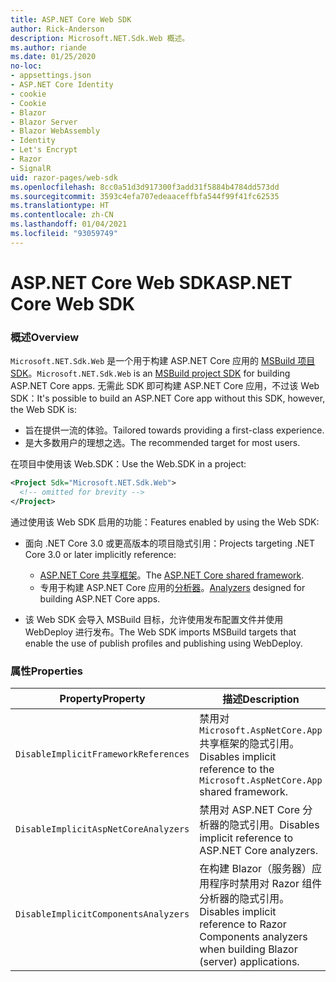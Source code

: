 ```yaml
---
title: ASP.NET Core Web SDK
author: Rick-Anderson
description: Microsoft.NET.Sdk.Web 概述。
ms.author: riande
ms.date: 01/25/2020
no-loc:
- appsettings.json
- ASP.NET Core Identity
- cookie
- Cookie
- Blazor
- Blazor Server
- Blazor WebAssembly
- Identity
- Let's Encrypt
- Razor
- SignalR
uid: razor-pages/web-sdk
ms.openlocfilehash: 8cc0a51d3d917300f3add31f5884b4784dd573dd
ms.sourcegitcommit: 3593c4efa707edeaaceffbfa544f99f41fc62535
ms.translationtype: HT
ms.contentlocale: zh-CN
ms.lasthandoff: 01/04/2021
ms.locfileid: "93059749"
---
```

# <a name="aspnet-core-web-sdk"></a><span data-ttu-id="5c8bd-103">ASP.NET Core Web SDK</span><span class="sxs-lookup"><span data-stu-id="5c8bd-103">ASP.NET Core Web SDK</span></span>

### <a name="overview"></a><span data-ttu-id="5c8bd-104">概述</span><span class="sxs-lookup"><span data-stu-id="5c8bd-104">Overview</span></span>

<span data-ttu-id="5c8bd-105">`Microsoft.NET.Sdk.Web` 是一个用于构建 ASP.NET Core 应用的 [MSBuild 项目 SDK](/visualstudio/msbuild/how-to-use-project-sdk)。</span><span class="sxs-lookup"><span data-stu-id="5c8bd-105">`Microsoft.NET.Sdk.Web` is an [MSBuild project SDK](/visualstudio/msbuild/how-to-use-project-sdk) for building ASP.NET Core apps.</span></span> <span data-ttu-id="5c8bd-106">无需此 SDK 即可构建 ASP.NET Core 应用，不过该 Web SDK：</span><span class="sxs-lookup"><span data-stu-id="5c8bd-106">It's possible to build an ASP.NET Core app without this SDK, however, the Web SDK is:</span></span>

* <span data-ttu-id="5c8bd-107">旨在提供一流的体验。</span><span class="sxs-lookup"><span data-stu-id="5c8bd-107">Tailored towards providing a first-class experience.</span></span>
* <span data-ttu-id="5c8bd-108">是大多数用户的理想之选。</span><span class="sxs-lookup"><span data-stu-id="5c8bd-108">The recommended target for most users.</span></span>

<span data-ttu-id="5c8bd-109">在项目中使用该 Web.SDK：</span><span class="sxs-lookup"><span data-stu-id="5c8bd-109">Use the Web.SDK in a project:</span></span>

  ```xml
  <Project Sdk="Microsoft.NET.Sdk.Web">
    <!-- omitted for brevity -->
  </Project>
  ```

<span data-ttu-id="5c8bd-110">通过使用该 Web SDK 启用的功能：</span><span class="sxs-lookup"><span data-stu-id="5c8bd-110">Features enabled by using the Web SDK:</span></span>

* <span data-ttu-id="5c8bd-111">面向 .NET Core 3.0 或更高版本的项目隐式引用：</span><span class="sxs-lookup"><span data-stu-id="5c8bd-111">Projects targeting .NET Core 3.0 or later implicitly reference:</span></span>

  * <span data-ttu-id="5c8bd-112">[ASP.NET Core 共享框架](xref:fundamentals/metapackage-app)。</span><span class="sxs-lookup"><span data-stu-id="5c8bd-112">The [ASP.NET Core shared framework](xref:fundamentals/metapackage-app).</span></span>
  * <span data-ttu-id="5c8bd-113">专用于构建 ASP.NET Core 应用的[分析器](/visualstudio/extensibility/getting-started-with-roslyn-analyzers)。</span><span class="sxs-lookup"><span data-stu-id="5c8bd-113">[Analyzers](/visualstudio/extensibility/getting-started-with-roslyn-analyzers) designed for building ASP.NET Core apps.</span></span>
* <span data-ttu-id="5c8bd-114">该 Web SDK 会导入 MSBuild 目标，允许使用发布配置文件并使用 WebDeploy 进行发布。</span><span class="sxs-lookup"><span data-stu-id="5c8bd-114">The Web SDK imports MSBuild targets that enable the use of publish profiles and publishing using WebDeploy.</span></span>

### <a name="properties"></a><span data-ttu-id="5c8bd-115">属性</span><span class="sxs-lookup"><span data-stu-id="5c8bd-115">Properties</span></span>

| <span data-ttu-id="5c8bd-116">Property</span><span class="sxs-lookup"><span data-stu-id="5c8bd-116">Property</span></span> | <span data-ttu-id="5c8bd-117">描述</span><span class="sxs-lookup"><span data-stu-id="5c8bd-117">Description</span></span> |
| -------- | ----------- |
| `DisableImplicitFrameworkReferences` | <span data-ttu-id="5c8bd-118">禁用对 `Microsoft.AspNetCore.App` 共享框架的隐式引用。</span><span class="sxs-lookup"><span data-stu-id="5c8bd-118">Disables implicit reference to the `Microsoft.AspNetCore.App` shared framework.</span></span> |
| `DisableImplicitAspNetCoreAnalyzers` | <span data-ttu-id="5c8bd-119">禁用对 ASP.NET Core 分析器的隐式引用。</span><span class="sxs-lookup"><span data-stu-id="5c8bd-119">Disables implicit reference to ASP.NET Core analyzers.</span></span> |
| `DisableImplicitComponentsAnalyzers` | <span data-ttu-id="5c8bd-120">在构建 Blazor（服务器）应用程序时禁用对 Razor 组件分析器的隐式引用。</span><span class="sxs-lookup"><span data-stu-id="5c8bd-120">Disables implicit reference to Razor Components analyzers when building Blazor (server) applications.</span></span> |